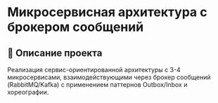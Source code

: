 # Микросервисная архитектура с брокером сообщений

## 📌 Описание проекта
Реализация сервис-ориентированной архитектуры с 3-4 микросервисами, взаимодействующими через брокер сообщений (RabbitMQ/Kafka) с применением паттернов Outbox/Inbox и хореографии.
